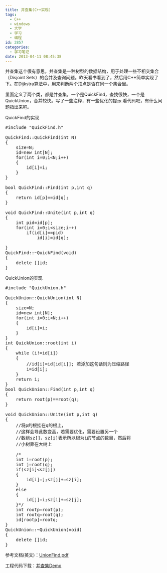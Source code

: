 ```yaml
---
title: 并查集(C++实现)
tags:
  - C++
  - windows
  - 大学
  - 学习
  - 编程
id: 2857
categories:
  - 学习笔记
date: 2013-04-11 08:45:38
---
```


并查集这个很有意思，并查集是一种树型的数据结构，用于处理一些不相交集合（Disjoint Sets）的合并及查询问题。昨天看书看到了，然后用C++简单实现了下。在Dijkstra算法中，用来判断两个顶点是否在同一个集合里。

里面定义了两个类，都是并查集，一个是QuickFind，查找很快，一个是QuickUnion，合并较快。写了一些注释，有一些优化的提示.看代码吧，有什么问题指出来吧。

QuickFind的实现
<pre class="lang:default decode:true">#include "QuickFind.h"

QuickFind::QuickFind(int N)
{
	size=N;
	id=new int[N];
	for(int i=0;i&lt;N;i++)
	{
		id[i]=i;
	}
}

bool QuickFind::Find(int p,int q)
{
	return id[p]==id[q];
}

void QuickFind::Unite(int p,int q)
{
	int pid=id[p];
	for(int i=0;i&lt;size;i++)
		if(id[i]==pid)
			id[i]=id[q];

}
QuickFind::~QuickFind(void)
{
	delete []id;
}</pre>
QuickUnion的实现
<pre class="lang:default decode:true">#include "QuickUnion.h"

QuickUnion::QuickUnion(int N)
{
	size=N;
	id=new int[N];
	for(int i=0;i&lt;N;i++)
	{
		id[i]=i;
	}
}
int QuickUnion::root(int i)
{
	while (i!=id[i])
	{
		//id[i]=id[id[i]]; 若添加这句话则为压缩路径
		i=id[i];
	}
	return i;
}
bool QuickUnion::Find(int p,int q)
{
	return root(p)==root(q);
}

void QuickUnion::Unite(int p,int q)
{
	//将p的根挂在q的根上，
	//这样会导此数变高，若需要优化，需要设置另一个
	//数组sz[]，sz[i]表示所以根为i的节点的数目，然后将
	//小树靠在大树上

	/*
	int i=root(p);
	int j=root(q);
	if(sz[i]&lt;sz[j])
	{
		id[i]=j;sz[j]+=sz[i];
	}
	else
	{
		id[j]=i;sz[i]+=sz[j];
	}*/
	int rootp=root(p);
	int rootq=root(q);
	id[rootp]=rootq;
}
QuickUnion::~QuickUnion(void)
{
	delete []id;
}</pre>
参考文档(英文)：[UnionFind.pdf](http://pan.baidu.com/share/link?shareid=436984&amp;uk=1493685990)

工程代码下载：[并查集Demo](http://pan.baidu.com/share/link?shareid=436978&amp;uk=1493685990)
